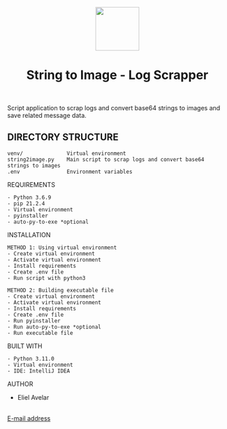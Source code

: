 <p align="center">
    <a href="http://172.20.28.201:3000/Muhlbauer_El_Salvador" target="_blank">
        <img src="https://mb.citas-dui-sv.com/img/logo-alt.png" height="100px">
    </a>
    <h1 align="center">String to Image - Log Scrapper</h1>
    <br/>
</p>
Script application to scrap logs and convert base64 strings to images and save related message data.

DIRECTORY STRUCTURE
-------------------
```
venv/              Virtual environment
string2image.py    Main script to scrap logs and convert base64 strings to images
.env               Environment variables
```

REQUIREMENTS
~~~~~~~~~~~~
- Python 3.6.9
- pip 21.2.4
- Virtual environment
- pyinstaller
- auto-py-to-exe *optional
~~~~~~~~~~~~

INSTALLATION
~~~~~~~~~~~~
METHOD 1: Using virtual environment
- Create virtual environment
- Activate virtual environment
- Install requirements
- Create .env file
- Run script with python3

METHOD 2: Building executable file
- Create virtual environment
- Activate virtual environment
- Install requirements
- Create .env file
- Run pyinstaller
- Run auto-py-to-exe *optional
- Run executable file
~~~~~~~~~~~~

BUILT WITH
~~~~~~~~~~~~
- Python 3.11.0
- Virtual environment
- IDE: IntelliJ IDEA
~~~~~~~~~~~~

AUTHOR
- Eliel Avelar
<br/>
<a href="mailto:ElielAbisai.AvelarJaimes@muehlbauer.de">E-mail address</a>

